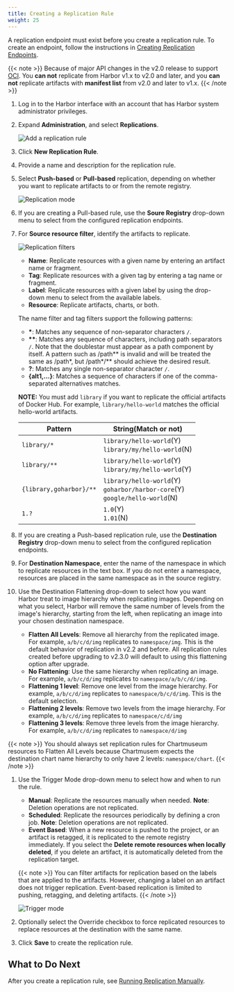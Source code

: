 ```yaml
---
title: Creating a Replication Rule
weight: 25
---
```


A replication endpoint must exist before you create a replication rule. To create an endpoint, follow the instructions in [Creating Replication Endpoints](create-replication-endpoints.md).

{{< note >}}
Because of major API changes in the v2.0 release to support [OCI](https://github.com/opencontainers/distribution-spec).
You **can not** replicate from Harbor v1.x to v2.0 and later, and you **can not** replicate artifacts with **manifest list** from v2.0 and later to v1.x.
{{< /note >}}

1. Log in to the Harbor interface with an account that has Harbor system administrator privileges.
1. Expand **Administration**, and select **Replications**.

   ![Add a replication rule](../../../img/replication-rule1.png)
1. Click **New Replication Rule**.
1. Provide a name and description for the replication rule.
1. Select **Push-based** or **Pull-based** replication, depending on whether you want to replicate artifacts to or from the remote registry.

   ![Replication mode](../../../img/replication-rule2.png)
1. If you are creating a Pull-based rule, use the **Soure Registry** drop-down menu to select from the configured replication endpoints.
1. For **Source resource filter**, identify the artifacts to replicate.  

   ![Replication filters](../../../img/replication-rule3.png)

   * **Name**: Replicate resources with a given name by entering an artifact name or fragment.
   * **Tag**: Replicate resources with a given tag by entering a tag name or fragment.
   * **Label**: Replicate resources with a given label by using the drop-down menu to select from the available labels.
   * **Resource**: Replicate artifacts, charts, or both.

   The name filter and tag filters support the following patterns:

   * **\***: Matches any sequence of non-separator characters `/`.
   * **\*\***: Matches any sequence of characters, including path separators `/`. Note that the doublestar must appear as a path component by itself. A pattern such as /path\*\* is invalid and will be treated the same as /path*, but /path\*/\*\* should achieve the desired result.
   * **?**: Matches any single non-separator character `/`.
   * **{alt1,...}**: Matches a sequence of characters if one of the comma-separated alternatives matches.

   **NOTE:** You must add `library` if you want to replicate the official artifacts of Docker Hub. For example, `library/hello-world` matches the official hello-world artifacts.  

   Pattern | String(Match or not)
   ---------- | -------
   `library/*`      | `library/hello-world`(Y)<br> `library/my/hello-world`(N)
   `library/**`     | `library/hello-world`(Y)<br> `library/my/hello-world`(Y)
   `{library,goharbor}/**` | `library/hello-world`(Y)<br> `goharbor/harbor-core`(Y)<br> `google/hello-world`(N)
   `1.?`      | `1.0`(Y)<br> `1.01`(N)
1. If you are creating a Push-based replication rule, use the **Destination Registry** drop-down menu to select from the configured replication endpoints.
1. For **Destination Namespace**, enter the name of the namespace in which to replicate resources in the  text box. If you do not enter a namespace, resources are placed in the same namespace as in the source registry.

1. Use the Destination Flattening drop-down to select how you want Harbor treat to image hierarchy when replicating images. Depending on what you select, Harbor will remove the same number of levels from the image's hierarchy, starting from the left, when replicating an image into your chosen destination namespace.

    * **Flatten All Levels**: Remove all hierarchy from the replicated image. For example, `a/b/c/d/img` replicates to `namespace/img`. This is the default behavior of replication in v2.2 and before. All replication rules created before upgrading to v2.3.0 will default to using this flattening option after upgrade.
    * **No Flattening**: Use the same hierarchy when replicating an image. For example, `a/b/c/d/img` replicates to `namespace/a/b/c/d/img`.
    * **Flattening 1 level**: Remove one level from the image hierarchy. For example, `a/b/c/d/img` replicates to `namespace/b/c/d/img`. This is the default selection.
    * **Flattening 2 levels**: Remove two levels from the image hierarchy. For example, `a/b/c/d/img` replicates to `namespace/c/d/img`
    * **Flattening 3 levels**: Remove three levels from the image hierarchy. For example, `a/b/c/d/img` replicates to `namespace/d/img`


  {{< note >}}
  You should always set replication rules for Chartmuseum resources to Flatten All Levels because Chartmusem expects the destination chart name hierarchy to only have 2 levels: `namespace/chart`.
  {{< /note >}}

1. Use the Trigger Mode drop-down menu to select how and when to run the rule.
   * **Manual**: Replicate the resources manually when needed. **Note**: Deletion operations are not replicated.
   * **Scheduled**: Replicate the resources periodically by defining a cron job. **Note**: Deletion operations are not replicated.
   * **Event Based**: When a new resource is pushed to the project, or an artifact is retagged, it is replicated to the remote registry immediately. If you select the **Delete remote resources when locally deleted**, if you delete an artifact, it is automatically deleted from the replication target.

   {{< note >}}
   You can filter artifacts for replication based on the labels that are applied to the artifacts. However, changing a label on an artifact does not trigger replication. Event-based replication is limited to pushing, retagging, and deleting artifacts.
   {{< /note >}}

   ![Trigger mode](../../../img/replication-rule5.png)

1. Optionally select the Override checkbox to force replicated resources to replace resources at the destination with the same name.
1. Click **Save** to create the replication rule.  

## What to Do Next

After you create a replication rule, see [Running Replication Manually](manage-replications.md).
